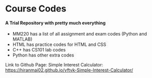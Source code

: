 # Course Codes

#### A Trial Repository with pretty much everything
- MM220 has a list of all assignment and exam codes (Python and MATLAB)
- HTML has practice codes for HTML and CSS
- C++ has CS101 lab codes
- Python has other extra codes

Link to Github Page: Simple Interest Calculator: 
https://hiranmai02.github.io/vftvk-Simple-Interest-Calculator/
